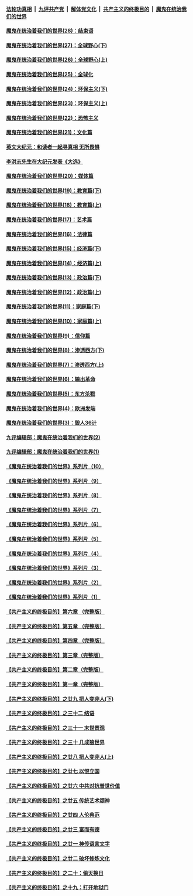 

####  [法轮功真相](../../../../basic/blob/master/README.md?t=02221031) &nbsp;|&nbsp; [九评共产党](../../../../9ping.md/blob/master/README.md?t=02221031) &nbsp;|&nbsp; [解体党文化](../../../../jtdwh.md/blob/master/README.md?t=02221031)  &nbsp;|&nbsp; [共产主义的终极目的](../../../../gczydzjmd.md/blob/master/README.md?t=02221031) &nbsp;|&nbsp; [魔鬼在统治我们的世界](../../../../mgztzwmdsj.md/blob/master/README.md?t=02221031) 

#### [魔鬼在统治着我们的世界(28)：结束语](../pages/nsc422/n10936246.md?t=02221031) 

#### [魔鬼在统治着我们的世界(27)：全球野心(下)](../pages/nsc422/n10928319.md?t=02221031) 

#### [魔鬼在统治着我们的世界(26)：全球野心(上)](../pages/nsc422/n10900318.md?t=02221031) 

#### [魔鬼在统治着我们的世界(25)：全球化](../pages/nsc422/n10788205.md?t=02221031) 

#### [魔鬼在统治着我们的世界(24)：环保主义(下)](../pages/nsc422/n10695307.md?t=02221031) 

#### [魔鬼在统治着我们的世界(23)：环保主义(上)](../pages/nsc422/n10688613.md?t=02221031) 

#### [魔鬼在统治着我们的世界(22)：恐怖主义](../pages/nsc422/n10614727.md?t=02221031) 

#### [魔鬼在统治着我们的世界(21)：文化篇](../pages/nsc422/n10597706.md?t=02221031) 

#### [英文大纪元：和读者一起寻真相 无所畏惧](../pages/nsc422/n12542027.md?t=02221031) 

#### [李洪志先生在大纪元发表《大选》](../pages/nsc422/n12534746.md?t=02221031) 

#### [魔鬼在统治着我们的世界(20)：媒体篇](../pages/nsc422/n10586579.md?t=02221031) 

#### [魔鬼在统治着我们的世界(19)：教育篇(下)](../pages/nsc422/n10564808.md?t=02221031) 

#### [魔鬼在统治着我们的世界(18)：教育篇(上)](../pages/nsc422/n10526970.md?t=02221031) 

#### [魔鬼在统治着我们的世界(17)：艺术篇](../pages/nsc422/n10499093.md?t=02221031) 

#### [魔鬼在统治着我们的世界(16)：法律篇](../pages/nsc422/n10485969.md?t=02221031) 

#### [魔鬼在统治着我们的世界(15)：经济篇(下)](../pages/nsc422/n10469975.md?t=02221031) 

#### [魔鬼在统治着我们的世界(14)：经济篇(上)](../pages/nsc422/n10457370.md?t=02221031) 

#### [魔鬼在统治着我们的世界(13)：政治篇(下)](../pages/nsc422/n10448270.md?t=02221031) 

#### [魔鬼在统治着我们的世界(12)：政治篇(上)](../pages/nsc422/n10444576.md?t=02221031) 

#### [魔鬼在统治着我们的世界(11)：家庭篇(下)](../pages/nsc422/n10440961.md?t=02221031) 

#### [魔鬼在统治着我们的世界(10)：家庭篇(上)](../pages/nsc422/n10435448.md?t=02221031) 

#### [魔鬼在统治着我们的世界(9)：信仰篇](../pages/nsc422/n10432159.md?t=02221031) 

#### [魔鬼在统治着我们的世界(8)：渗透西方(下)](../pages/nsc422/n10429603.md?t=02221031) 

#### [魔鬼在统治着我们的世界(7)：渗透西方(上)](../pages/nsc422/n10426013.md?t=02221031) 

#### [魔鬼在统治着我们的世界(6)：输出革命](../pages/nsc422/n10421536.md?t=02221031) 

#### [魔鬼在统治着我们的世界(5)：东方杀戮](../pages/nsc422/n10417707.md?t=02221031) 

#### [魔鬼在统治着我们的世界(4)：欧洲发端](../pages/nsc422/n10414890.md?t=02221031) 

#### [魔鬼在统治着我们的世界(3)：毁人36计](../pages/nsc422/n10411583.md?t=02221031) 

#### [九评编辑部：魔鬼在统治着我们的世界(2)](../pages/nsc422/n10410036.md?t=02221031) 

#### [九评编辑部：魔鬼在统治着我们的世界(1)](../pages/nsc422/n10406825.md?t=02221031) 

#### [《魔鬼在统治着我们的世界》系列片（10）](../pages/nsc422/n12292670.md?t=02221031) 

#### [《魔鬼在统治着我们的世界》系列片（9）](../pages/nsc422/n12290859.md?t=02221031) 

#### [《魔鬼在统治着我们的世界》系列片（8）](../pages/nsc422/n12287445.md?t=02221031) 

#### [《魔鬼在统治着我们的世界》系列片（7）](../pages/nsc422/n12283425.md?t=02221031) 

#### [《魔鬼在统治着我们的世界》系列片（6）](../pages/nsc422/n12282314.md?t=02221031) 

#### [《魔鬼在统治着我们的世界》系列片（5）](../pages/nsc422/n12281419.md?t=02221031) 

#### [《魔鬼在统治着我们的世界》系列片（4）](../pages/nsc422/n12274024.md?t=02221031) 

#### [《魔鬼在统治着我们的世界》系列片（3）](../pages/nsc422/n12271322.md?t=02221031) 

#### [《魔鬼在统治着我们的世界》系列片（2）](../pages/nsc422/n12269049.md?t=02221031) 

#### [《魔鬼在统治着我们的世界》系列片（1）](../pages/nsc422/n12267575.md?t=02221031) 

#### [【共产主义的终极目的】第六章 （完整版）](../pages/nsc422/n11428913.md?t=02221031) 

#### [【共产主义的终极目的】第五章 （完整版）](../pages/nsc422/n11428912.md?t=02221031) 

#### [【共产主义的终极目的】第四章 （完整版）](../pages/nsc422/n11428907.md?t=02221031) 

#### [【共产主义的终极目的】第三章（完整版）](../pages/nsc422/n11428848.md?t=02221031) 

#### [【共产主义的终极目的】第二章（完整版）](../pages/nsc422/n11428831.md?t=02221031) 

#### [【共产主义的终极目的】第一章（完整版）](../pages/nsc422/n11417651.md?t=02221031) 

#### [【共产主义的终极目的】之廿九 把人变非人(下)](../pages/nsc422/n11344140.md?t=02221031) 

#### [【共产主义的终极目的】之三十二 结语](../pages/nsc422/n11360535.md?t=02221031) 

#### [【共产主义的终极目的】之三十一 末世景观](../pages/nsc422/n11351129.md?t=02221031) 

#### [【共产主义的终极目的】之三十 几成狼世界](../pages/nsc422/n11348280.md?t=02221031) 

#### [【共产主义的终极目的】之廿八 把人变非人(上)](../pages/nsc422/n11340492.md?t=02221031) 

#### [【共产主义的终极目的】之廿七 以恨立国](../pages/nsc422/n11336944.md?t=02221031) 

#### [【共产主义的终极目的】之廿六 中共对抗普世价值](../pages/nsc422/n11324785.md?t=02221031) 

#### [【共产主义的终极目的】之廿五 传统艺术颂神](../pages/nsc422/n11296396.md?t=02221031) 

#### [【共产主义的终极目的】之廿四 人伦典范](../pages/nsc422/n11296397.md?t=02221031) 

#### [【共产主义的终极目的】之廿三 富而有德](../pages/nsc422/n11283598.md?t=02221031) 

#### [【共产主义的终极目的】之廿一 神传语言文字](../pages/nsc422/n11263265.md?t=02221031) 

#### [【共产主义的终极目的】之廿二 破坏修炼文化](../pages/nsc422/n11245728.md?t=02221031) 

#### [【共产主义的终极目的】之二十：偷天换日](../pages/nsc422/n11238846.md?t=02221031) 

#### [【共产主义的终极目的】之十九：打开地狱门](../pages/nsc422/n11206376.md?t=02221031) 

